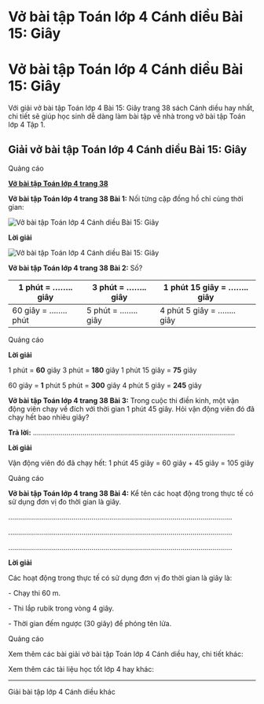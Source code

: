 # Vở bài tập Toán lớp 4 Cánh diều Bài 15: Giây

# Vở bài tập Toán lớp 4 Cánh diều Bài 15: Giây

Với giải vở bài tập Toán lớp 4 Bài 15: Giây trang 38 sách Cánh diều hay nhất, chi tiết sẽ giúp học sinh dễ dàng làm bài tập về nhà trong vở bài tập Toán lớp 4 Tập 1.

## Giải vở bài tập Toán lớp 4 Cánh diều Bài 15: Giây

Quảng cáo

[**Vở bài tập Toán lớp 4 trang 38**](https://vietjack.com/vbt-toan-4-cd/vbt-toan-lop-4-trang-38-canh-dieu.jsp)

**Vở bài tập Toán lớp 4 trang 38 Bài 1:** Nối từng cặp đồng hồ chỉ cùng thời gian:

![Vở bài tập Toán lớp 4 Cánh diều Bài 15: Giây](https://vietjack.com/vbt-toan-4-cd/images/bai-15-giay.PNG)

**Lời giải**

![Vở bài tập Toán lớp 4 Cánh diều Bài 15: Giây](https://vietjack.com/vbt-toan-4-cd/images/bai-15-giay-1.PNG)

**Vở bài tập Toán lớp 4 trang 38 Bài 2:** Số?

1 phút = …….. giây |  3 phút = …….. giây  |  1 phút 15 giây = …….. giây  
---|---|---  
60 giây = …….. phút |  5 phút = …….. giây |  4 phút 5 giây = …….. giây  
  
Quảng cáo

**Lời giải**

1 phút = **60** giây 3 phút = **180** giây 1 phút 15 giây = **75** giây

60 giây = **1** phút 5 phút = **300** giây 4 phút 5 giây = **245** giây

**Vở bài tập Toán lớp 4 trang 38 Bài 3:** Trong cuộc thi điền kinh, một vận động viên chạy về đích với thời gian 1 phút 45 giây. Hỏi vận động viên đó đã chạy hết bao nhiêu giây?

**Trả lời:** ……..……..……..……..……..……..……..……..……..……..……..……..……

**Lời giải**

Vận động viên đó đã chạy hết: 1 phút 45 giây = 60 giây + 45 giây = 105 giây

Quảng cáo

**Vở bài tập Toán lớp 4 trang 38 Bài 4:** Kể tên các hoạt động trong thực tế có sử dụng đơn vị đo thời gian là giây.

……..……..……..……..……..……..……..……..……..……..……..……..……..………

……..……..……..……..……..……..……..……..……..……..……..……..……..………

……..……..……..……..……..……..……..……..……..……..……..……..……..………

**Lời giải**

Các hoạt động trong thực tế có sử dụng đơn vị đo thời gian là giây là:

\- Chạy thi 60 m.

\- Thi lắp rubik trong vòng 4 giây.

\- Thời gian đếm ngược (30 giây) để phóng tên lửa.

Quảng cáo

Xem thêm các bài giải vở bài tập Toán lớp 4 Cánh diều hay, chi tiết khác:

Xem thêm các tài liệu học tốt lớp 4 hay khác:

* * *

Giải bài tập lớp 4 Cánh diều khác
